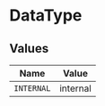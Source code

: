 # DataType


## Values

| Name       | Value      |
| ---------- | ---------- |
| `INTERNAL` | internal   |